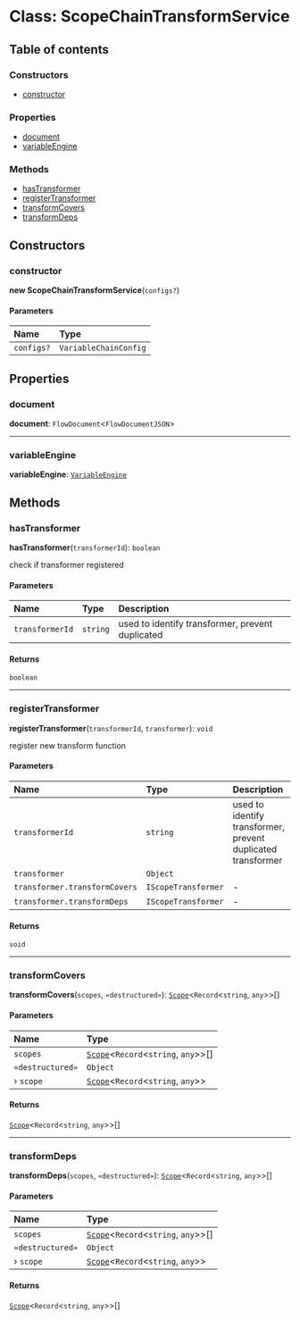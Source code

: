 # Class: ScopeChainTransformService

## Table of contents

### Constructors

* [constructor](/auto-docs/variable-plugin/classes/ScopeChainTransformService.md#constructor)

### Properties

* [document](/auto-docs/variable-plugin/classes/ScopeChainTransformService.md#document)
* [variableEngine](/auto-docs/variable-plugin/classes/ScopeChainTransformService.md#variableengine)

### Methods

* [hasTransformer](/auto-docs/variable-plugin/classes/ScopeChainTransformService.md#hastransformer)
* [registerTransformer](/auto-docs/variable-plugin/classes/ScopeChainTransformService.md#registertransformer)
* [transformCovers](/auto-docs/variable-plugin/classes/ScopeChainTransformService.md#transformcovers)
* [transformDeps](/auto-docs/variable-plugin/classes/ScopeChainTransformService.md#transformdeps)

## Constructors

### constructor

**new ScopeChainTransformService**(`configs?`)

#### Parameters

| Name | Type |
| :------ | :------ |
| `configs?` | `VariableChainConfig` |

## Properties

### document

**document**: `FlowDocument`<`FlowDocumentJSON`>

***

### variableEngine

**variableEngine**: [`VariableEngine`](/auto-docs/variable-plugin/classes/VariableEngine.md)

## Methods

### hasTransformer

**hasTransformer**(`transformerId`): `boolean`

check if transformer registered

#### Parameters

| Name | Type | Description |
| :------ | :------ | :------ |
| `transformerId` | `string` | used to identify transformer, prevent duplicated |

#### Returns

`boolean`

***

### registerTransformer

**registerTransformer**(`transformerId`, `transformer`): `void`

register new transform function

#### Parameters

| Name | Type | Description |
| :------ | :------ | :------ |
| `transformerId` | `string` | used to identify transformer, prevent duplicated transformer |
| `transformer` | `Object` |  |
| `transformer.transformCovers` | `IScopeTransformer` | - |
| `transformer.transformDeps` | `IScopeTransformer` | - |

#### Returns

`void`

***

### transformCovers

**transformCovers**(`scopes`, `«destructured»`): [`Scope`](/auto-docs/variable-plugin/classes/Scope.md)<`Record`<`string`, `any`>>\[]

#### Parameters

| Name | Type |
| :------ | :------ |
| `scopes` | [`Scope`](/auto-docs/variable-plugin/classes/Scope.md)<`Record`<`string`, `any`>>\[] |
| `«destructured»` | `Object` |
| › `scope` | [`Scope`](/auto-docs/variable-plugin/classes/Scope.md)<`Record`<`string`, `any`>> |

#### Returns

[`Scope`](/auto-docs/variable-plugin/classes/Scope.md)<`Record`<`string`, `any`>>\[]

***

### transformDeps

**transformDeps**(`scopes`, `«destructured»`): [`Scope`](/auto-docs/variable-plugin/classes/Scope.md)<`Record`<`string`, `any`>>\[]

#### Parameters

| Name | Type |
| :------ | :------ |
| `scopes` | [`Scope`](/auto-docs/variable-plugin/classes/Scope.md)<`Record`<`string`, `any`>>\[] |
| `«destructured»` | `Object` |
| › `scope` | [`Scope`](/auto-docs/variable-plugin/classes/Scope.md)<`Record`<`string`, `any`>> |

#### Returns

[`Scope`](/auto-docs/variable-plugin/classes/Scope.md)<`Record`<`string`, `any`>>\[]
